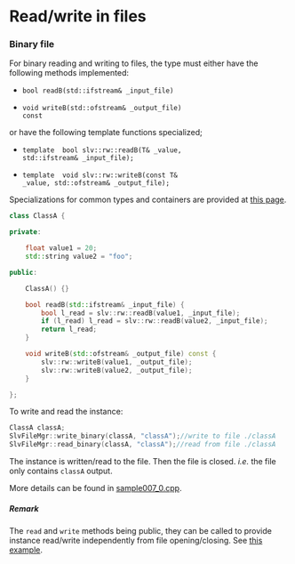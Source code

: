 # Read/write in files

### Binary file

For binary reading and writing to files, the type must either have the following methods implemented:

- <code>bool readB(std::ifstream& _input_file)</code>

- <code>void writeB(std::ofstream& _output_file) const</code>

or have the following template functions specialized;

- <code>template <class T> 
  bool slv::rw::readB(T& _value, std::ifstream& _input_file);</code>

- <code>template <class T>
  void slv::rw::writeB(const T& _value, std::ofstream& _output_file);</code>

Specializations for common types and containers are provided at [this page](/doc/readme/ReadWriteFile/ReadWriteFile_specs.md).

```cpp
class ClassA {

private:

    float value1 = 20;
    std::string value2 = "foo";

public:

    ClassA() {}

    bool readB(std::ifstream& _input_file) {
        bool l_read = slv::rw::readB(value1, _input_file);
        if (l_read) l_read = slv::rw::readB(value2, _input_file);
        return l_read;
    }

    void writeB(std::ofstream& _output_file) const {
        slv::rw::writeB(value1, _output_file);
        slv::rw::writeB(value2, _output_file);
    }

};
```

To write and read the instance:

```cpp
ClassA classA;
SlvFileMgr::write_binary(classA, "classA");//write to file ./classA
SlvFileMgr::read_binary(classA, "classA");//read from file ./classA
```

The instance is written/read to the file. Then the file is closed. *i.e.* the file only contains <code>classA</code> output.

More details can be found in [sample007_0.cpp](/src/src_samples/src_sample007_0/sample007_0.cpp).

##### Remark

The <code>read</code> and <code>write</code> methods being public, they can be called to provide instance read/write independently from file opening/closing. See [this example](/doc/readme/ReadWriteFile/ReadWriteFile_class_binary2.md).
